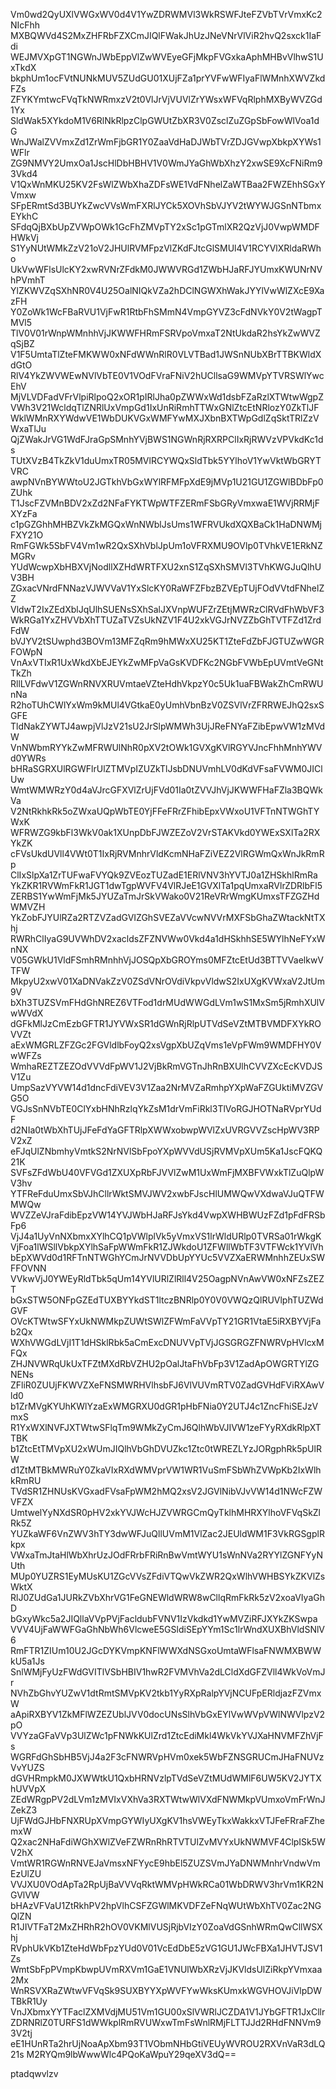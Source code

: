Vm0wd2QyUXlVWGxWV0d4V1YwZDRWMVl3WkRSWFJteFZVbTVrVmxKc2NIcFhh
MXBQWVd4S2MxZHFRbFZXCmJIQlFWakJhUzJNeVNrVlViR2hvQ2sxck1IaFdi
WEJMVXpGT1NGWnJWbEppVlZwWVEyeGFjMkpFVGxkaAphMHBvVlhwS1UxTkdX
bkphUm1ocFVtNUNkMUV5ZUdGU01XUjFZa1prYVFwWFIyaFlWMnhXWVZkdFZs
ZFYKYmtwcFVqTkNWRmxzV2t0VlJrVjVUVlZrYWsxWFVqRlphMXByWVZGd1Yx
SldWak5XYkdoM1V6RlNkRlpzClpGWUtZbXR3V0ZsclZuZGpSbFowWlVoa1dG
WnJWalZVVmxZd1ZrWmFjbGR1Y0ZaaVdHaDJWbTVrZDJGVwpXbkpXYWs1WFlr
ZG9NMVY2UmxOa1JscHlDbHBHV1V0WmJYaGhWbXhzY2xwSE9XcFNiRm93Vkd4
V1QxWnMKU25KV2FsWlZWbXhaZDFsWE1VdFNhelZaWTBaa2FWZEhhSGxYVmxw
SFpERmtSd3BUYkZwcVVsWmFXRlJYCk5XOVhSbVJYV2tWYWJGSnNTbmxEYkhC
SFdqQjBXbUpZVWpOWk1GcFhZMVpTY2xSc1pGTmlXR2QzVjJ0VwpWMDFHWkVj
S1YyNUtWMkZzV21oV2JHUlRVMFpzVlZKdFJtcGlSMUl4V1RCYVlXRldaRWho
UkVwWFlsUlcKY2xwRVNrZFdkM0JWWVRGd1ZWbHJaRFJYUmxKWUNrNVhPVmhT
YlZKWVZqSXhNR0V4U25OalNIQkVZa2hDClNGWXhWakJYYlVwWlZXcE9XazFH
Y0ZoWk1WcFBaRVU1VjFwR1RtbFhSMmN4VmpGYVZ3cFdNVkY0V2tWagpTMVl5
TlV0V01rWnpWMnhhVjJKWWFHRmFSRVpoVmxaT2NtUkdaR2hsYkZwWVZqSjBZ
V1F5UmtaTlZteFMKWW0xNFdWWnRlR0VLVTBad1JWSnNUbXBrTTBKWldXdGtO
RlV4YkZWVWEwNVlVbTE0V1VOdFVraFNiV2hUCllsaG9WMVpYTVRSWlYwcEhV
MjVLVDFadVFrVlpiRlpoQ2xOR1pIRlJha0pZWWxWd1dsbFZaRzlXTWtwWgpZ
VWh3V21WcldqTlZNRlUxVmpGd1IxUnRiRmhTTWxGNlZtcEtNRlozY0ZkTlJF
WklWMnRXYWdwVE1WbDUKVGxWMFYwMXJXbnBXTWpGdlZqSktTRlZzVWxaTlJu
QjZWakJrVG1WdFJraGpSMnhYVjBWS1NGWnRjRXRPClIxRjRWVzVPVkdKc1ds
TUtXVzB4TkZkV1duUmxTR05MVlRCYWQxSldTbk5YYlhoV1YwVktWbGRYTVRC
awpNVnBYWWtoU2JGTkhVbGxWYlRFMFpXdE9jMVp1U21GU1ZGWlBDbFp0ZUhk
T1JscFZVMnBDV2xZd2NFaFYKTWpWTFZERmFSbGRyVmxwaE1WVjRRMjFXYzFa
c1pGZGhhMHBZVkZkMGQxWnNWblJsUms1WFRVUkdXQXBaCk1HaDNWMjFXY21O
RmFGWk5SbFV4Vm1wR2QxSXhVblJpUm1oVFRXMU9OVlp0TVhkVE1ERkNZMGRv
YUdWcwpXbHBXVjNodllXZHdWRTFXU2xnS1ZqSXhSMVl3TVhKWGJuQlhUV3BH
ZGxacVNrdFNNazVJWVVaV1YxSlcKY0RaWFZFbzBZVEpTUjFOdVVtdFNhelZZ
VldwT2IxZEdXblJqUlhSUENsSXhSalJXVnpWUFZrZEtjMWRzClRVdFhWbVF3
WkRGa1YxZHVVbXhTTUZaTVZsUkNZV1F4U2xkVGJrNVZZbGhTVTFZd1ZrdFdW
bVJYV2tSUwphd3BOVm13MFZqRm9hMWxXU25KT1ZteFdZbFJGTUZwWGRFOWpN
VnAxVTIxR1UxWkdXbEJEYkZwMFpVaGsKVDFKc2NGbFVWbEpUVmtVeGNtTkZh
RllLVFdwV1ZGWnRNVXRUVmtaeVZteHdhVkpzY0c5Uk1uaFBWakZhCmRWUnNa
R2hoTUhCWlYxWm9kMUl4VGtkaE0yUmhVbnBzV0ZSVlVrZFRRWEJhQ2sxSGFE
TldNakZYWTJ4awpjVlJzV21sU2JrSlpWMWh3UjJReFNYaFZibEpwVW1zMVdW
VnNWbmRYYkZwMFRWUlNhR0pXV2tOWk1GVXgKVlRGYVJncFhhMnhYWVd0YWRs
bHRaSGRXUlRGWFlrUlZTMVpIZUZkTlJsbDNUVmhLV0dKdVFsaFVWM0JIClUw
WmtWMWRzY0d4aVJrcGFXVlZrUjFVd01Ia0tZVVJhVjJKWWFHaFZla3BQWkVa
V2NtRkhkRk5oZWxaUQpWbTE0YjFFeFRrZFhibEpxVWxoU1VFTnNTWGhTYWxK
WFRWZG9kbFl3WkV0ak1XUnpDbFJWZEZoV2VrSTAKVkd0YWExSXlTa2RXYkZK
cFVsUkdUVll4VWt0T1IxRjRVMnhrVldKcmNHaFZiVEZ2VlRGWmQxWnJkRmRp
ClIxSlpXa1ZrTUFwaFVYQk9ZVEozTUZadE1ERlVNV3hYVTJ0a1ZHSkhlRmRa
YkZKR1RVWmFkR1JGT1dwTgpWVFV4VlRJeE1GVXlTa1pqUmxaRVlrZDRlbFl5
ZERBS1YwWmFjMk5JYUZaTmJrSkVWako0V21ReVRrWmgKUmxsTFZGZHdWMVZH
YkZobFJYUlRZa2RTZVZadGVIZGhSVEZaVVcwNVVrMXFSbGhaZWtackNtTXhj
RWRhClIyaG9UVWhDV2xacldsZFZNVWw0Vkd4a1dHSkhhSE5WYlhNeFYxWnNX
V05GWkU1VldFSmhRMnhhVjJOSQpXbGROYms0MFZtcEtUd3BTTVVaelkwVTFW
MkpyU2xwV01XaDNVakZzV0ZSdVNrOVdiVkpvVldwS2IxUXgKVWxaV2JtUm9V
bXh3TUZSVmFHdGhNREZ6VTFod1drMUdWWGdLVm1wS1MxSm5jRmhXUlVwWVdX
dGFkMlJzCmEzbGFTR1JYVWxSR1dGWnRjRlpUTVdSeVZtMTBVMDFXYkROVVZt
aExWMGRLZFZGc2FGVldlbFoyQ2xsVgpXbUZqVms1eVpFWm9WMDFHY0VwWFZs
WmhaREZTZEZOdVVVdFpWV1J2VjBkRmVGTnJhRnBXUlhCVVZXcEcKVDJSV1Zu
UmpSazVYVW14d1dncFdiVEV3V1Zaa2NrMVZaRmhpYXpWaFZGUktiMVZGVG5O
VGJsSnNVbTE0ClYxbHNhRzlqYkZsM1drVmFiRkl3TlVoRGJHOTNaRVprYUdF
d2NIa0tWbXhTUjJFeFdYaGFTRlpXWWxobwpWVlZxUVRGVVZscHpWV3RPV2xZ
eFJqUlZNbmhyVmtkS2NrNVlSbFpoYXpWVVdUSjRVMVpXUm5Ka1JscFQKQ21K
SVFsZFdWbU40VFVGd1ZXUXpRbFJVVlZwM1UxWmFjMXBFVWxkTlZuQlpWV3hv
YTFReFduUmxSbVJhCllrWktSMVJWV2xwbFJscHlUMWQwVXdwaVJuQTFWMWQw
WVZZeVJraFdibEpzVW14YVJWbHJaRFJsYkd4VwpXWHBWUzFZd1pFdFRSbFp6
VjJ4a1UyVnNXbmxXYlhCQ1pVWlplVk5yVmxVS1lrWldURlp0TVRSa01rWkgK
VjFoa1lWSllVbkpXYlhSaFpWWmFkR1ZJWkdoU1ZFWllWbTF3VTFWck1YVlVh
bEpXWVd0d1RFTnNTWGhYCmJrNVVDbUpYYUc5VVZXaERWMnhhZEUxSWFFOVNN
VVkwVjJ0YWEyRldTbk5qUm14YVlURlZlRll4V25OagpNVnAwVW0xNFZsZEZT
bGxSTW5ONFpGZEdTUXBYYkdST1ltczBNRlp0Y0V0VWQzQlRUVlphTUZWdGVF
OVcKTWtwSFYxUkNWMkpZUWtSWlZFWmFaVVpTY21GR1VtaE5iRXBYVjFab2Qx
WXhVWGdLVjI1T1dHSklRbk5aCmExcDNUVVpTVjJGSGRGZFNWRVpHVlcxMFQx
ZHJNVWRqUkUxTFZtMXdRbVZHU2pOalJtaFhVbFp3V1ZadApOWGRTYlZGNENs
ZFliR0ZUUjFKWVZXeFNSMWRHVlhsbFJ6VlVUVmRTV0ZadGVHdFViRXAwVld0
b1ZrMVgKYUhKWlYzaExWMGRXU0dGR1pHbFNia0Y2UTJ4c1ZncFhiSEJzVmxS
R1YxWXlNVFJXTWtwSFlqTm9WMkZyCmJ6QlhWbVJIVW1zeFYyRXdkRlpXTTBK
b1ZtcEtTMVpXU2xWUmJIQlhVbGhDVUZkc1Ztc0tWREZLYzJORgphRk5pUlRW
d1ZtMTBkMWRuY0ZkaVIxRXdWMVprVW1WR1VuSmFSbWhZVWpKb2IxWlhkRmRU
TVdSR1ZHNUsKVGxadFVsaFpWM2hMQ2xsV2JGVlNibVJvVW14d1NWcFZWVFZX
UmtwelYyNXdSR0pHV2xkYVJWcHJZVWRGCmQyTklhMHRXYlhoVFVqSkZlRk5Z
YUZkaWF6VnZWV3hTY3dwWFJuQllUVmM1VlZac2JEUldWM1F3VkRGSgplRkpx
VWxaTmJtaHlWbXhrUzJOdFRrbFRiRnBwVmtWYU1sWnNVa2RYYlZGNFYyNUth
MUp0YUZRS1EyMUsKU1ZGcVVsZFdiVTQwVkZWR2QxWlhVWHBSYkZKVlZsWktX
RlJ0ZUdGa1JURkZVbXhrVG1FeGNEWldWRW8wCllqRmFkRk5zV2xoaVIyaGhD
bGxyWkc5a2JIQllaVVpPVjFacldubFVNV1IzVkdkd1YwMVZiRFJXYkZKSwpa
VVV4UjFaWWFGaGhNbWh6VlcweE5GSldiSEpYYm1Sc1lrWndXUXBhVldSNlV6
RmFTR1ZIUm10U2JGcDYKVmpKNFlWWXdNSGxoUmtaWFlsaFNWMXBWWkU5a1Js
SnlWMjFyUzFWdGVITlVSbHBIV1hwR2FVMVhVa2dLCldXdGFZVll4WkVoVmJr
NVhZbGhvYUZwV1dtRmtSMVpKV2tkb1YyRXpRalpYVjNCUFpERldjazFZVmxW
aApiRXBYV1ZkMFlWZEZUblJVV0docUNsSlhVbGxEYlVwWVpVWlNWVlpzV2pO
VVYzaGFaVVp3UlZWc1pFNWkKUlZrd1ZtcEdiMkl4WkVkYVJXaHNVMFZhVjFs
WGRFdGhSbHB5VjJ4a2F3cFNWRVpHVm0xek5WbFZNSGRUCmJHaFNUVzVvYUZS
dGVHRmpkM0JXWWtkU1QxbHRNVzlpTVdSeVZtMUdWMlF6UW5KV2JYTXhUVVpX
ZEdWRgpPV2dLVm1zMVIxVXhVa3RXTWtwWlVXdFNWMkpVUmxoVmFrWnJZekZ3
UjFWdGJHbFNXRUpXVmpGYWIyUXgKV1hsVWEyTkxWakkxVTJFeFRraFZhemxW
Q2xac2NHaFdiWGhXWlZVeFZWRnRhRTVTUlZvMVYxUkNWMVF4ClpISk5WV2hX
VmtWR1RGWnRNVEJaVmsxNFYycE9hbEl5ZUZSVmJYaDNWMnhrVndwVmEzUlZU
VVJXU0VOdApTa2RpUjBaVVVqRktWMVpHWkRCa01WbDRWV3hrVm1KR2NGVlVW
bHAzVFVaU1ZtRkhPV2hpVlhCSFZGWlMKVDFZeFNqWUtWbXhTV0Zac2NGQlZN
R1JIVTFaT2MxZHRhR2hOV0VKMlVUSjRjbVIzY0ZoaVdGSnhWRmQwCllWSXhj
RVphUkVKb1ZteHdWbFpzYUd0V01VcEdDbE5zVG1GU1JWcFBXa1JHVTJSV1Zs
WmtSbFpPVmpKbwpUVmRXVm1GaE1VNUlWbXRzVjJKVldsUlZiRkpYVmxaa2Mx
WnRSVXRaZWtwVFVqSk9SUXBYYXpWVFYwWksKUmxkWGVHOVJiVlpDWTBkR1Uy
VnJXbmxYYTFaclZXMVdjMU51Vm1GU00xSlVWRlJCZDA1V1JYbGFTR1JxCllr
ZDRNRlZ0TURFS1dWWkplRmRVUWxwTmFsWnlRMjFLTTJJd2RHdFNNVm93V2tj
eE1HUnRTa2hrUjNoaApXbm93T1VObmNHbGtiVEUyWVROU2RXVnVaR3dLQ21s
M2RYQm9lbWwwWlc4PQoKaWpuY29qeXV3dQ==

ptadqwvlzv